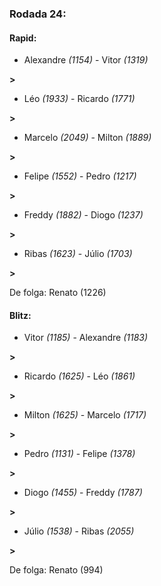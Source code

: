 ### Rodada 24:

#### Rapid:

* Alexandre *(1154)*     -     Vitor *(1319)*

 **>** 
* Léo *(1933)*     -     Ricardo *(1771)*

 **>** 
* Marcelo *(2049)*     -     Milton *(1889)*

 **>** 
* Felipe *(1552)*     -     Pedro *(1217)*

 **>** 
* Freddy *(1882)*     -     Diogo *(1237)*

 **>** 
* Ribas *(1623)*     -     Júlio *(1703)*

 **>** 

De folga: Renato (1226)

#### Blitz:

* Vitor *(1185)*     -     Alexandre *(1183)*

 **>** 
* Ricardo *(1625)*     -     Léo *(1861)*

 **>** 
* Milton *(1625)*     -     Marcelo *(1717)*

 **>** 
* Pedro *(1131)*     -     Felipe *(1378)*

 **>** 
* Diogo *(1455)*     -     Freddy *(1787)*

 **>** 
* Júlio *(1538)*     -     Ribas *(2055)*

 **>** 

De folga: Renato (994)

